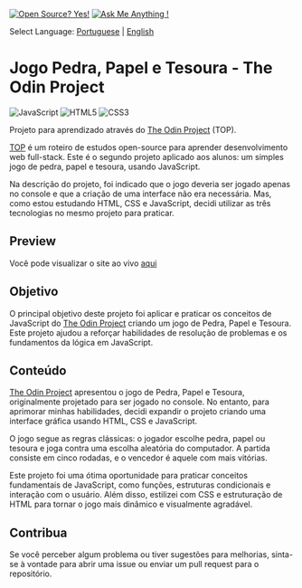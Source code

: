 [![Open Source? Yes!](https://badgen.net/badge/Open%20Source%20%3F/Yes%21/blue?icon=github)](https://github.com/Naereen/badges/) [![Ask Me Anything !](https://img.shields.io/badge/Ask%20me-anything-1abc9c.svg)](https://GitHub.com/Naereen/ama)

Select Language: [Portuguese](./README-ptbr.md) | [English](./README.md)
# Jogo Pedra, Papel e Tesoura - The Odin Project
![JavaScript](https://img.shields.io/badge/javascript-%23323330.svg?style=for-the-badge&logo=javascript&logoColor=%23F7DF1E)  ![HTML5](https://img.shields.io/badge/html5-%23E34F26.svg?style=for-the-badge&logo=html5&logoColor=white) ![CSS3](https://img.shields.io/badge/css3-%231572B6.svg?style=for-the-badge&logo=css3&logoColor=white)

Projeto para aprendizado através do [The Odin Project](https://www.theodinproject.com/) (TOP).

[TOP](https://www.theodinproject.com/) é um roteiro de estudos open-source para aprender desenvolvimento web full-stack. Este é o segundo projeto aplicado aos alunos: um simples jogo de pedra, papel e tesoura, usando JavaScript.

Na descrição do projeto, foi indicado que o jogo deveria ser jogado apenas no console e que a criação de uma interface não era necessária. Mas, como estou estudando HTML, CSS e JavaScript, decidi utilizar as três tecnologias no mesmo projeto para praticar.

## Preview  
Você pode visualizar o site ao vivo [aqui](https://wagnertomaz.github.io/rock-paper-scissors-game/)

## Objetivo  
O principal objetivo deste projeto foi aplicar e praticar os conceitos de JavaScript do [The Odin Project](https://www.theodinproject.com/) criando um jogo de Pedra, Papel e Tesoura. Este projeto ajudou a reforçar habilidades de resolução de problemas e os fundamentos da lógica em JavaScript.

## Conteúdo  
[The Odin Project](https://www.theodinproject.com/) apresentou o jogo de Pedra, Papel e Tesoura, originalmente projetado para ser jogado no console. No entanto, para aprimorar minhas habilidades, decidi expandir o projeto criando uma interface gráfica usando HTML, CSS e JavaScript.

O jogo segue as regras clássicas: o jogador escolhe pedra, papel ou tesoura e joga contra uma escolha aleatória do computador. A partida consiste em cinco rodadas, e o vencedor é aquele com mais vitórias.

Este projeto foi uma ótima oportunidade para praticar conceitos fundamentais de JavaScript, como funções, estruturas condicionais e interação com o usuário. Além disso, estilizei com CSS e estruturação de HTML para tornar o jogo mais dinâmico e visualmente agradável.

## Contribua  
Se você perceber algum problema ou tiver sugestões para melhorias, sinta-se à vontade para abrir uma issue ou enviar um pull request para o repositório.
